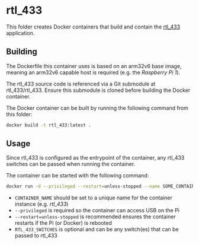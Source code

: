 # rtl_433

This folder creates Docker containers that build and contain the [rtl_433](https://github.com/merbanan/rtl_433) application.

## Building

The Dockerfile this container uses is based on an arm32v6 base image, meaning an arm32v6 capable host is required (e.g. the *Raspberry Pi 1*).

The rtl_433 source code is referenced via a Git submodule at rtl_433/rtl_433. Ensure this submodule is cloned before building the Docker container.

The Docker container can be built by running the following command from this folder:

```sh
docker build -t rtl_433:latest .
```

## Usage

Since rtl_433 is configured as the entrypoint of the container, any rtl_433 switches can be passed when running the container.

The container can be started with the following command:

```sh
docker run -d --privileged --restart=unless-stopped --name SOME_CONTAINER_NAME rtl_433 RTL_433_SWITCHES
```

- `CONTAINER_NAME` should be set to a unique name for the container instance (e.g. *rtl_433*)
- `--privileged` is required so the container can access USB on the Pi
- `--restart=unless-stopped` is recommended ensures the container restarts if the Pi (or Docker) is rebooted
- `RTL_433_SWITCHES` is optional and can be any switch(es) that can be passed to rtl_433
